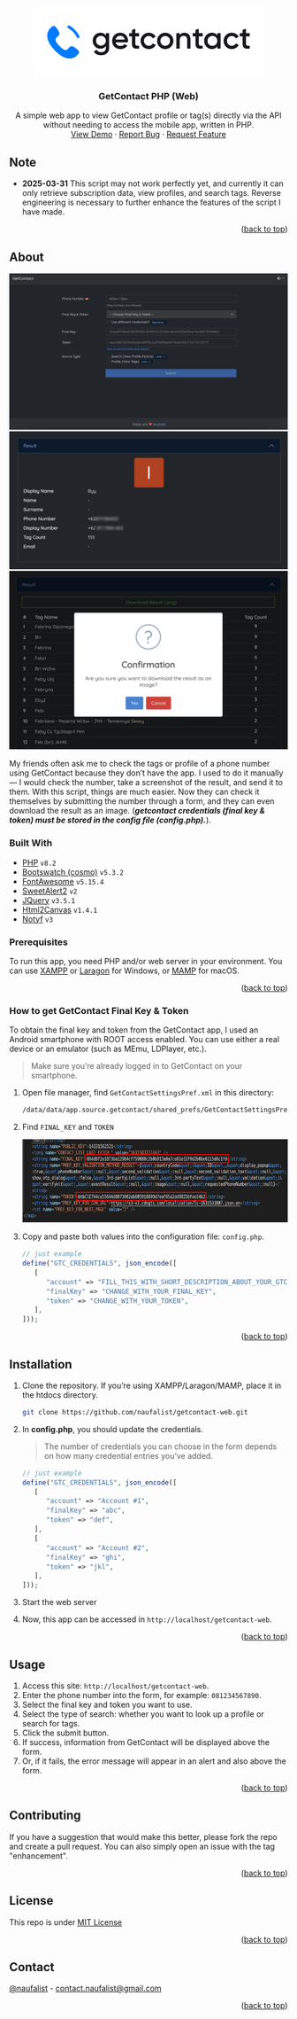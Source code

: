 <div id="top"></div>
<!-- PROJECT LOGO -->
<br />
<div align="center">
  <a href="https://github.com/naufalist/getcontact-web">
    <img src="assets/images/getcontact.webp" alt="Logo" height="125">
  </a>

  <h3 align="center">GetContact PHP (Web)</h3>

  <p align="center">
    A simple web app to view GetContact profile or tag(s) directly via the API without needing to access the mobile app, written in PHP.
    <br />
    <!-- <a href="https://github.com/naufalist/getcontact-web"><strong>Explore the docs »</strong></a>
    <br />
    <br /> -->
    <a href="https://tools.naufalist.com/getcontact">View Demo</a>
    ·
    <a href="https://github.com/naufalist/getcontact-web/issues">Report Bug</a>
    ·
    <a href="https://github.com/naufalist/getcontact-web/issues">Request Feature</a>
  </p>
</div>


## Note
- __2025-03-31__
  This script may not work perfectly yet, and currently it can only retrieve subscription data, view profiles, and search tags. Reverse engineering is necessary to further enhance the features of the script I have made.

<p align="right">(<a href="#top">back to top</a>)</p>


<!-- ABOUT THE PROJECT -->
## About
<p align="center">
  <img src="assets/images/screenshot.png" alt="Screenshot Form"/>
  <img src="assets/images/screenshot2.png" alt="Screenshot Profile"/>
  <img src="assets/images/screenshot3.png" alt="Screenshot Download Tags"/>
</p>

My friends often ask me to check the tags or profile of a phone number using GetContact because they don’t have the app. I used to do it manually — I would check the number, take a screenshot of the result, and send it to them. With this script, things are much easier. Now they can check it themselves by submitting the number through a form, and they can even download the result as an image. (***getcontact credentials (final key & token) must be stored in the config file (config.php).***).

### Built With

* [PHP](https://www.php.net/releases/8.2/en.php) `v8.2`
* [Bootswatch (cosmo)](https://bootswatch.com/cosmo/) `v5.3.2`
* [FontAwesome](https://fontawesome.com/v5/) `v5.15.4`
* [SweetAlert2](https://sweetalert2.github.io/) `v2`
* [JQuery](https://jquery.com/download/) `v3.5.1`
* [Html2Canvas](https://html2canvas.hertzen.com/) `v1.4.1`
* [Notyf](https://carlosroso.com/notyf/) `v3`

### Prerequisites

To run this app, you need PHP and/or web server in your environment. You can use [XAMPP](https://www.apachefriends.org/download.html) or [Laragon]([Laragon](https://laragon.org/download/)) for Windows, or [MAMP](https://www.mamp.info/en/downloads/) for macOS.

<p align="right">(<a href="#top">back to top</a>)</p>



### How to get GetContact Final Key & Token

To obtain the final key and token from the GetContact app, I used an Android smartphone with ROOT access enabled. You can use either a real device or an emulator (such as MEmu, LDPlayer, etc.).

> Make sure you’re already logged in to GetContact on your smartphone.
1. Open file manager, find `GetContactSettingsPref.xml` in this directory:
   ```sh
   /data/data/app.source.getcontact/shared_prefs/GetContactSettingsPref.xml
   ```
2. Find `FINAL_KEY` and `TOKEN`
   
   <img src="assets/images/obtain_fk_and_token.png" alt="How to get GetContact Final Key & Token" height="150">

3. Copy and paste both values into the configuration file: `config.php`.
   
   ```php
   // just example
   define("GTC_CREDENTIALS", json_encode([
      [
         "account" => "FILL_THIS_WITH_SHORT_DESCRIPTION_ABOUT_YOUR_GTC_ACCOUNT",
         "finalKey" => "CHANGE_WITH_YOUR_FINAL_KEY",
         "token" => "CHANGE_WITH_YOUR_TOKEN",
      ],
   ]));
   ```

<p align="right">(<a href="#top">back to top</a>)</p>



<!-- GETTING STARTED -->
## Installation

1. Clone the repository. If you’re using XAMPP/Laragon/MAMP, place it in the htdocs directory.
   ```sh
   git clone https://github.com/naufalist/getcontact-web.git
   ```
2. In **config.php**, you should update the credentials.
   
   > The number of credentials you can choose in the form depends on how many credential entries you’ve added.
   
   ```php
   // just example
   define("GTC_CREDENTIALS", json_encode([
      [
         "account" => "Account #1",
         "finalKey" => "abc",
         "token" => "def",
      ],
      [
         "account" => "Account #2",
         "finalKey" => "ghi",
         "token" => "jkl",
      ],
   ]));
   ```
3. Start the web server
4. Now, this app can be accessed in `http://localhost/getcontact-web`.

<p align="right">(<a href="#top">back to top</a>)</p>



<!-- USAGE EXAMPLES -->
## Usage

1. Access this site: `http://localhost/getcontact-web`.
2. Enter the phone number into the form, for example: `081234567890`.
3. Select the final key and token you want to use.
4. Select the type of search: whether you want to look up a profile or search for tags.
5. Click the submit button.
6. If success, information from GetContact will be displayed above the form.
7. Or, if it fails, the error message will appear in an alert and also above the form.

<p align="right">(<a href="#top">back to top</a>)</p>



<!-- CONTRIBUTING -->
## Contributing

If you have a suggestion that would make this better, please fork the repo and create a pull request. You can also simply open an issue with the tag "enhancement".

<p align="right">(<a href="#top">back to top</a>)</p>



<!-- LICENSE -->
## License

This repo is under [MIT License](https://opensource.org/licenses/mit-license.php)

<p align="right">(<a href="#top">back to top</a>)</p>



<!-- CONTACT -->
## Contact

[@naufalist](https://twitter.com/naufalist) - contact.naufalist@gmail.com

<p align="right">(<a href="#top">back to top</a>)</p>